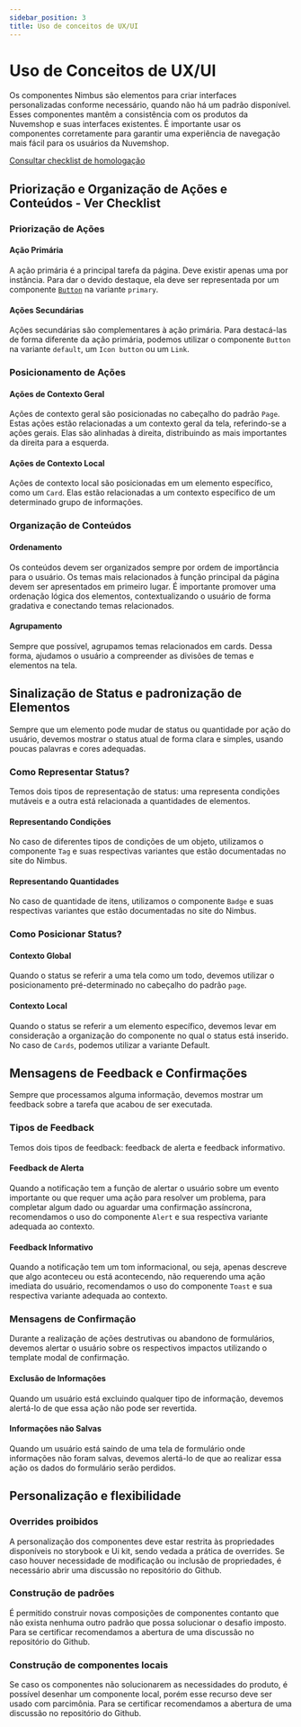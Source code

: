 ```yaml
---
sidebar_position: 3
title: Uso de conceitos de UX/UI
---
```


# Uso de Conceitos de UX/UI

Os componentes Nimbus são elementos para criar interfaces personalizadas conforme necessário, quando não há um padrão disponível. Esses componentes mantêm a consistência com os produtos da Nuvemshop e suas interfaces existentes. É importante usar os componentes corretamente para garantir uma experiência de navegação mais fácil para os usuários da Nuvemshop.

[Consultar checklist de homologação](../homologation/checklist.md#uso-de-conceitos-de-uxui---prioridade-média)

## Priorização e Organização de Ações e Conteúdos - Ver Checklist

### Priorização de Ações

#### Ação Primária

A ação primária é a principal tarefa da página. Deve existir apenas uma por instância. Para dar o devido destaque, ela deve ser representada por um componente [`Button`](https://nimbus.nuvemshop.com.br/documentation/atomic-components/button) na variante `primary`.

#### Ações Secundárias

Ações secundárias são complementares à ação primária. Para destacá-las de forma diferente da ação primária, podemos utilizar o componente `Button` na variante `default`, um `Icon button` ou um `Link`.

### Posicionamento de Ações

#### Ações de Contexto Geral

Ações de contexto geral são posicionadas no cabeçalho do padrão `Page`. Estas ações estão relacionadas a um contexto geral da tela, referindo-se a ações gerais. Elas são alinhadas à direita, distribuindo as mais importantes da direita para a esquerda.

#### Ações de Contexto Local

Ações de contexto local são posicionadas em um elemento específico, como um `Card`. Elas estão relacionadas a um contexto específico de um determinado grupo de informações.

### Organização de Conteúdos

#### Ordenamento

Os conteúdos devem ser organizados sempre por ordem de importância para o usuário. Os temas mais relacionados à função principal da página devem ser apresentados em primeiro lugar. É importante promover uma ordenação lógica dos elementos, contextualizando o usuário de forma gradativa e conectando temas relacionados.

#### Agrupamento

Sempre que possível, agrupamos temas relacionados em cards. Dessa forma, ajudamos o usuário a compreender as divisões de temas e elementos na tela.

## Sinalização de Status e padronização de Elementos

Sempre que um elemento pode mudar de status ou quantidade por ação do usuário, devemos mostrar o status atual de forma clara e simples, usando poucas palavras e cores adequadas.

### Como Representar Status?

Temos dois tipos de representação de status: uma representa condições mutáveis e a outra está relacionada a quantidades de elementos.

#### Representando Condições

No caso de diferentes tipos de condições de um objeto, utilizamos o componente `Tag` e suas respectivas variantes que estão documentadas no site do Nimbus.

#### Representando Quantidades

No caso de quantidade de itens, utilizamos o componente `Badge` e suas respectivas variantes que estão documentadas no site do Nimbus.

### Como Posicionar Status?

#### Contexto Global

Quando o status se referir a uma tela como um todo, devemos utilizar o posicionamento pré-determinado no cabeçalho do padrão `page`.

#### Contexto Local

Quando o status se referir a um elemento específico, devemos levar em consideração a organização do componente no qual o status está inserido. No caso de `Cards`, podemos utilizar a variante Default.

## Mensagens de Feedback e Confirmações

Sempre que processamos alguma informação, devemos mostrar um feedback sobre a tarefa que acabou de ser executada.

### Tipos de Feedback

Temos dois tipos de feedback: feedback de alerta e feedback informativo.

#### Feedback de Alerta

Quando a notificação tem a função de alertar o usuário sobre um evento importante ou que requer uma ação para resolver um problema, para completar algum dado ou aguardar uma confirmação assíncrona, recomendamos o uso do componente `Alert` e sua respectiva variante adequada ao contexto.

#### Feedback Informativo

Quando a notificação tem um tom informacional, ou seja, apenas descreve que algo aconteceu ou está acontecendo, não requerendo uma ação imediata do usuário, recomendamos o uso do componente `Toast` e sua respectiva variante adequada ao contexto.

### Mensagens de Confirmação

Durante a realização de ações destrutivas ou abandono de formulários, devemos alertar o usuário sobre os respectivos impactos utilizando o template modal de confirmação.

#### Exclusão de Informações

Quando um usuário está excluindo qualquer tipo de informação, devemos alertá-lo de que essa ação não pode ser revertida.

#### Informações não Salvas

Quando um usuário está saindo de uma tela de formulário onde informações não foram salvas, devemos alertá-lo de que ao realizar essa ação os dados do formulário serão perdidos.

## Personalização e flexibilidade

### Overrides proibidos

A personalização dos componentes deve estar restrita às propriedades disponíveis no storybook e Ui kit, sendo vedada a prática de overrides. Se caso houver necessidade de modificação ou inclusão de propriedades, é necessário abrir uma discussão no repositório do Github.

### Construção de padrões

É permitido construir novas composições de componentes contanto que não exista nenhuma outro padrão que possa solucionar o desafio imposto. Para se certificar recomendamos a abertura de uma discussão no repositório do Github.

### Construção de componentes locais

Se caso os componentes não solucionarem as necessidades do produto, é possível desenhar um componente local, porém esse recurso deve ser usado com parcimônia. Para se certificar recomendamos a abertura de uma discussão no repositório do Github.
